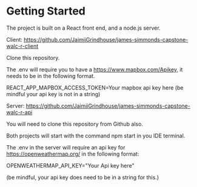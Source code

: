 # Getting Started

The project is built on a React front end, and a node.js server.

Client:
https://github.com/JaimiiGrindhouse/james-simmonds-capstone-walc-r-client

Clone this repository.

The .env will require you to have a https://www.mapbox.com/Apikey, it needs to be in the following format.

REACT_APP_MAPBOX_ACCESS_TOKEN=Your mapbox api key here (be mindful your api key is not in a string)

Server:
https://github.com/JaimiiGrindhouse/james-simmonds-capstone-walc-r-api

You will need to clone this repository from Github also.

Both projects will start with the command npm start in you IDE terminal.

The .env in the server will require an api key for https://openweathermap.org/ in the following format:

OPENWEATHERMAP_API_KEY="Your Api key here"

(be mindful, your api key does need to be in a string for this.)
